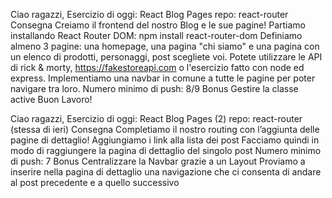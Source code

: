 Ciao ragazzi,
Esercizio di oggi: React Blog Pages
repo: react-router
Consegna
Creiamo il frontend del nostro Blog e le sue pagine!
Partiamo installando React Router DOM: npm install react-router-dom
Definiamo almeno 3 pagine: una homepage, una pagina "chi siamo" e una pagina con un elenco di prodotti, personaggi, post scegliete voi. Potete utilizzare le API di rick & morty, https://fakestoreapi.com o l'esercizio fatto con node ed express.
Implementiamo una navbar in comune a tutte le pagine per poter navigare tra loro.
Numero minimo di push: 8/9
Bonus
Gestire la classe active
Buon Lavoro!

 Ciao ragazzi,
Esercizio di oggi: React Blog Pages (2)
repo: react-router (stessa di ieri)
Consegna
Completiamo il nostro routing con l’aggiunta delle pagine di dettaglio!
Aggiungiamo i link alla lista dei post
Facciamo quindi in modo di raggiungere la pagina di dettaglio del singolo post
Numero minimo di push: 7
Bonus
Centralizzare la Navbar grazie a un Layout
Proviamo a inserire nella pagina di dettaglio una navigazione che ci consenta di andare al post precedente e a quello successivo